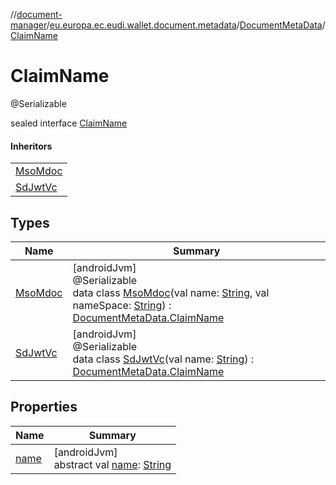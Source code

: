 //[document-manager](../../../../index.md)/[eu.europa.ec.eudi.wallet.document.metadata](../../index.md)/[DocumentMetaData](../index.md)/[ClaimName](index.md)

# ClaimName

@Serializable

sealed interface [ClaimName](index.md)

#### Inheritors

|                                |
|--------------------------------|
| [MsoMdoc](-mso-mdoc/index.md)  |
| [SdJwtVc](-sd-jwt-vc/index.md) |

## Types

| Name                           | Summary                                                                                                                                                                                                                                                                                                         |
|--------------------------------|-----------------------------------------------------------------------------------------------------------------------------------------------------------------------------------------------------------------------------------------------------------------------------------------------------------------|
| [MsoMdoc](-mso-mdoc/index.md)  | [androidJvm]<br>@Serializable<br>data class [MsoMdoc](-mso-mdoc/index.md)(val name: [String](https://kotlinlang.org/api/latest/jvm/stdlib/kotlin/-string/index.html), val nameSpace: [String](https://kotlinlang.org/api/latest/jvm/stdlib/kotlin/-string/index.html)) : [DocumentMetaData.ClaimName](index.md) |
| [SdJwtVc](-sd-jwt-vc/index.md) | [androidJvm]<br>@Serializable<br>data class [SdJwtVc](-sd-jwt-vc/index.md)(val name: [String](https://kotlinlang.org/api/latest/jvm/stdlib/kotlin/-string/index.html)) : [DocumentMetaData.ClaimName](index.md)                                                                                                 |

## Properties

| Name            | Summary                                                                                                                        |
|-----------------|--------------------------------------------------------------------------------------------------------------------------------|
| [name](name.md) | [androidJvm]<br>abstract val [name](name.md): [String](https://kotlinlang.org/api/latest/jvm/stdlib/kotlin/-string/index.html) |
